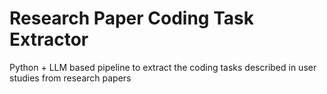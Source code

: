 # Research Paper Coding Task Extractor

Python + LLM based pipeline to extract the coding tasks described in user studies from research papers
